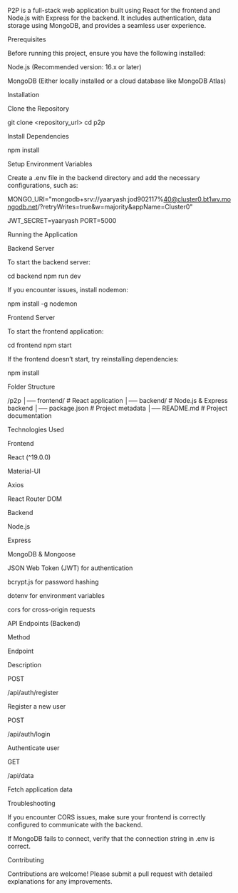 P2P is a full-stack web application built using React for the frontend and Node.js with Express for the backend. It includes authentication, data storage using MongoDB, and provides a seamless user experience.

Prerequisites

Before running this project, ensure you have the following installed:

Node.js (Recommended version: 16.x or later)

MongoDB (Either locally installed or a cloud database like MongoDB Atlas)

Installation

Clone the Repository

git clone <repository_url>
cd p2p

Install Dependencies

npm install

Setup Environment Variables

Create a .env file in the backend directory and add the necessary configurations, such as:

MONGO_URI="mongodb+srv://yaaryash:jod902117%40@cluster0.bt1wv.mongodb.net/?retryWrites=true&w=majority&appName=Cluster0"

JWT_SECRET=yaaryash
PORT=5000

Running the Application

Backend Server

To start the backend server:

cd backend
npm run dev

If you encounter issues, install nodemon:

npm install -g nodemon

Frontend Server

To start the frontend application:

cd frontend
npm start

If the frontend doesn’t start, try reinstalling dependencies:

npm install

Folder Structure

/p2p
│── frontend/      # React application
│── backend/       # Node.js & Express backend
│── package.json   # Project metadata
│── README.md      # Project documentation

Technologies Used

Frontend

React (^19.0.0)

Material-UI

Axios

React Router DOM

Backend

Node.js

Express

MongoDB & Mongoose

JSON Web Token (JWT) for authentication

bcrypt.js for password hashing

dotenv for environment variables

cors for cross-origin requests

API Endpoints (Backend)

Method

Endpoint

Description

POST

/api/auth/register

Register a new user

POST

/api/auth/login

Authenticate user

GET

/api/data

Fetch application data

Troubleshooting

If you encounter CORS issues, make sure your frontend is correctly configured to communicate with the backend.

If MongoDB fails to connect, verify that the connection string in .env is correct.

Contributing

Contributions are welcome! Please submit a pull request with detailed explanations for any improvements.
